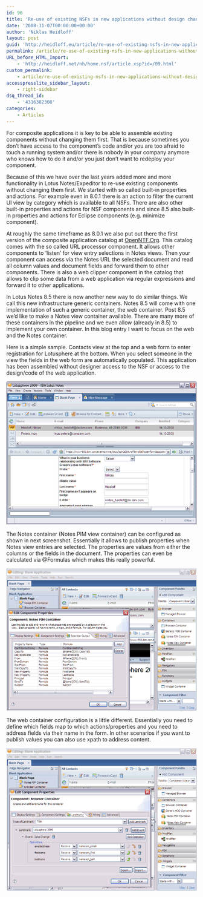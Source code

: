 ```yaml
---
id: 96
title: 'Re-use of existing NSFs in new applications without design changes in Lotus Notes'
date: '2008-11-07T00:00:00+00:00'
author: 'Niklas Heidloff'
layout: post
guid: 'http://heidloff.eu/article/re-use-of-existing-nsfs-in-new-applications-without-design-changes-in-lotus-notes/'
permalink: /article/re-use-of-existing-nsfs-in-new-applications-without-design-changes-in-lotus-notes/
URL_before_HTML_Import:
    - 'http://heidloff.net/nh/home.nsf/article.xsp?id=/09.html'
custom_permalink:
    - article/re-use-of-existing-nsfs-in-new-applications-without-design-changes-in-lotus-notes/
accesspresslite_sidebar_layout:
    - right-sidebar
dsq_thread_id:
    - '4316382308'
categories:
    - Articles
---
```


 For composite applications it is key to be able to assemble existing components without changing them first. That is because sometimes you don’t have access to the component’s code and/or you are too afraid to touch a running system and/or there is nobody in your company anymore who knows how to do it and/or you just don’t want to redeploy your component.

Because of this we have over the last years added more and more functionality in Lotus Notes/Expeditor to re-use existing components without changing them first. We started with so called built-in properties and actions. For example even in 8.0.1 there is an action to filter the current UI view by category which is available to all NSFs. There are also other built-in properties and actions for NSF components and since 8.5 also built-in properties and actions for Eclipse components (e.g. minimize component).

At roughly the same timeframe as 8.0.1 we also put out there the first version of the composite application catalog at [OpenNTF.Org](http://www.openntf.org/Projects/pmt.nsf/ProjectLookup/Composite%20Application%20Component%20Library). This catalog comes with the so called URL processor component. It allows other components to ‘listen’ for view entry selections in Notes views. Then your component can access via the Notes URL the selected document and read all column values and document fields and forward them to other components. There is also a web clipper component in the catalog that allows to clip some data from a web application via regular expressions and forward it to other applications.

In Lotus Notes 8.5 there is now another new way to do similar things. We call this new infrastructure generic containers. Notes 8.5 will come with one implementation of such a generic container, the web container. Post 8.5 we’d like to make a Notes view container available. There are many more of these containers in the pipeline and we even allow (already in 8.5) to implement your own container. In this blog entry I want to focus on the web and the Notes container.

Here is a simple sample. Contacts view at the top and a web form to enter registration for Lotusphere at the bottom. When you select someone in the view the fields in the web form are automatically populated. This application has been assembled without designer access to the NSF or access to the design/code of the web application.

![image](/assets/img/2008/11/1_06F8C08C06F8BA88002BD263852574FA.gif)

The Notes container (Notes PIM view container) can be configured as shown in next screenshot. Essentially it allows to publish properties when Notes view entries are selected. The properties are values from either the columns or the fields in the document. The properties can even be calculated via @Formulas which makes this really powerful.

![image](/assets/img/2008/11/1_06F8CCEC06F8CAAC002BD263852574FA.gif)

The web container configuration is a little different. Essentially you need to define which fields map to which actions/properties and you need to address fields via their name in the form. In other scenarios if you want to publish values you can also use xpath to address content.

![image](/assets/img/2008/11/1_06F8DC2006F8D93C002BD263852574FA.gif)
